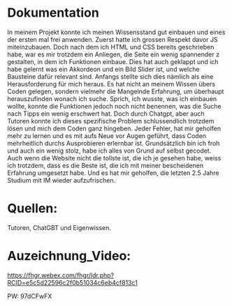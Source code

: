# Dokumentation


In meinem Projekt konnte ich meinen Wissensstand gut einbauen und eines der ersten mal frei anwenden. Zuerst hatte ich grossen Respekt davor JS miteinzubauen. Doch nach dem ich HTML und CSS bereits geschrieben habe, war es mir trotzdem ein Anliegen, die Seite ein wenig spannender z gestalten, in dem ich Funktionen einbaue. 
Dies hat auch geklappt und ich habe gelernt was ein Akkordeon und ein Bild Slider ist, und welche Bausteine dafür relevant sind. 
Anfangs stellte sich dies nämlich als eine Herausforderung für mich heraus. Es hat nicht an meinem Wissen übers Coden gelegen, sondern vielmehr die Mangelnde Erfahrung, um überhaupt herauszufinden wonach ich suche. Sprich, ich wusste, was ich einbauen wollte, konnte die Funktionen jedoch noch nicht benennen, was die Suche nach Tipps ein wenig erschwert hat. 
Doch durch Chatgpt, aber auch Tutoren konnte ich dieses spezifische Problem schlussendlich trotzdem lösen und mich dem Coden ganz hingeben. 
Jeder Fehler, hat mir geholfen mehr zu lernen und es mit aufs Neue vor Augen geführt, dass Coden mehrheitlich durchs Ausprobieren erlernbar ist. 
Grundsätzlich bin ich froh und auch ein wenig stolz, habe ich alles von Grund auf selbst gecodet. Auch wenn die Website nicht die tollste ist, die ich je gesehen habe, weiss ich trotzdem, dass es die Beste ist, die ich mit meiner bescheidenen Erfahrung umgesetzt habe. Und es hat mir geholfen, die letzten 2.5 Jahre Studium mit IM wieder aufzufrischen. 



# Quellen: 

Tutoren, ChatGBT und Eigenwissen.

# Auzeichnung_Video: 

https://fhgr.webex.com/fhgr/ldr.php?RCID=e5c5d22596c2f0b51034c6eb4cf813c1

PW: 97dCFwFX
